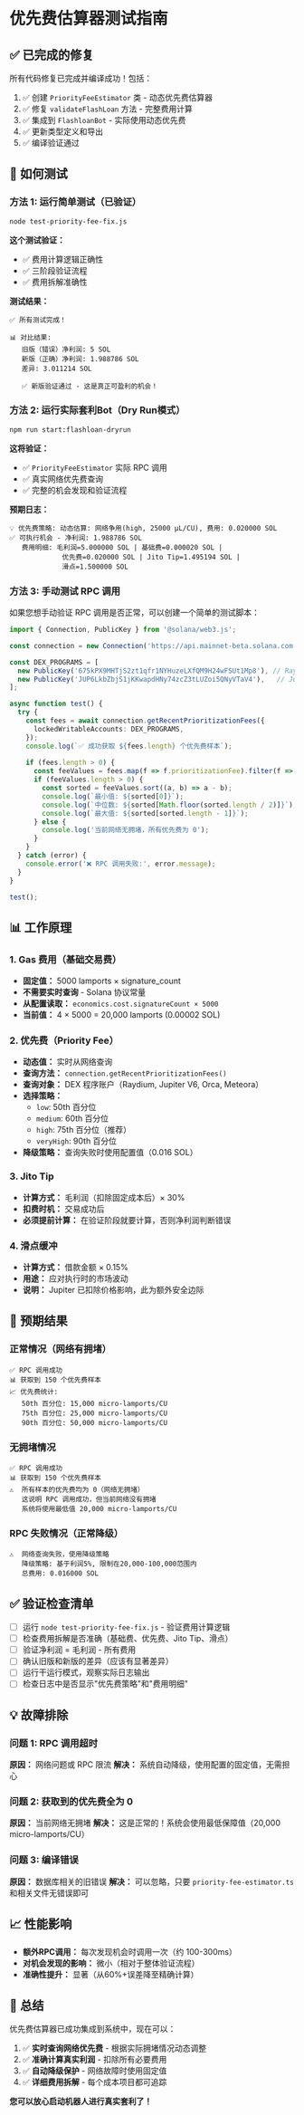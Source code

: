 # 优先费估算器测试指南

## ✅ 已完成的修复

所有代码修复已完成并编译成功！包括：

1. ✅ 创建 `PriorityFeeEstimator` 类 - 动态优先费估算器
2. ✅ 修复 `validateFlashLoan` 方法 - 完整费用计算
3. ✅ 集成到 `FlashloanBot` - 实际使用动态优先费
4. ✅ 更新类型定义和导出
5. ✅ 编译验证通过

## 🧪 如何测试

### 方法 1: 运行简单测试（已验证）

```bash
node test-priority-fee-fix.js
```

**这个测试验证：**
- ✅ 费用计算逻辑正确性
- ✅ 三阶段验证流程
- ✅ 费用拆解准确性

**测试结果：**
```
✅ 所有测试完成！

📊 对比结果:
   旧版（错误）净利润: 5 SOL
   新版（正确）净利润: 1.988786 SOL
   差异: 3.011214 SOL

   ✅ 新版验证通过 - 这是真正可盈利的机会！
```

### 方法 2: 运行实际套利Bot（Dry Run模式）

```bash
npm run start:flashloan-dryrun
```

**这将验证：**
- ✅ `PriorityFeeEstimator` 实际 RPC 调用
- ✅ 真实网络优先费查询
- ✅ 完整的机会发现和验证流程

**预期日志：**
```
💡 优先费策略: 动态估算: 网络争用(high, 25000 μL/CU), 费用: 0.020000 SOL
✅ 可执行机会 - 净利润: 1.988786 SOL
   费用明细: 毛利润=5.000000 SOL | 基础费=0.000020 SOL | 
             优先费=0.020000 SOL | Jito Tip=1.495194 SOL | 
             滑点=1.500000 SOL
```

### 方法 3: 手动测试 RPC 调用

如果您想手动验证 RPC 调用是否正常，可以创建一个简单的测试脚本：

```typescript
import { Connection, PublicKey } from '@solana/web3.js';

const connection = new Connection('https://api.mainnet-beta.solana.com');

const DEX_PROGRAMS = [
  new PublicKey('675kPX9MHTjS2zt1qfr1NYHuzeLXfQM9H24wFSUt1Mp8'), // Raydium
  new PublicKey('JUP6LkbZbjS1jKKwapdHNy74zcZ3tLUZoi5QNyVTaV4'),   // Jupiter
];

async function test() {
  try {
    const fees = await connection.getRecentPrioritizationFees({
      lockedWritableAccounts: DEX_PROGRAMS,
    });
    console.log(`✅ 成功获取 ${fees.length} 个优先费样本`);
    
    if (fees.length > 0) {
      const feeValues = fees.map(f => f.prioritizationFee).filter(f => f > 0);
      if (feeValues.length > 0) {
        const sorted = feeValues.sort((a, b) => a - b);
        console.log(`最小值: ${sorted[0]}`);
        console.log(`中位数: ${sorted[Math.floor(sorted.length / 2)]}`);
        console.log(`最大值: ${sorted[sorted.length - 1]}`);
      } else {
        console.log('当前网络无拥堵，所有优先费为 0');
      }
    }
  } catch (error) {
    console.error('❌ RPC 调用失败:', error.message);
  }
}

test();
```

## 📊 工作原理

### 1. Gas 费用（基础交易费）
- **固定值：** 5000 lamports × signature_count
- **不需要实时查询** - Solana 协议常量
- **从配置读取：** `economics.cost.signatureCount × 5000`
- **当前值：** 4 × 5000 = 20,000 lamports (0.00002 SOL)

### 2. 优先费（Priority Fee）
- **动态值：** 实时从网络查询
- **查询方法：** `connection.getRecentPrioritizationFees()`
- **查询对象：** DEX 程序账户（Raydium, Jupiter V6, Orca, Meteora）
- **选择策略：**
  - `low`: 50th 百分位
  - `medium`: 60th 百分位
  - `high`: 75th 百分位（推荐）
  - `veryHigh`: 90th 百分位
- **降级策略：** 查询失败时使用配置值（0.016 SOL）

### 3. Jito Tip
- **计算方式：** 毛利润（扣除固定成本后）× 30%
- **扣费时机：** 交易成功后
- **必须提前计算：** 在验证阶段就要计算，否则净利润判断错误

### 4. 滑点缓冲
- **计算方式：** 借款金额 × 0.15%
- **用途：** 应对执行时的市场波动
- **说明：** Jupiter 已扣除价格影响，此为额外安全边际

## 🎯 预期结果

### 正常情况（网络有拥堵）
```
✅ RPC 调用成功
📊 获取到 150 个优先费样本
📈 优先费统计:
   50th 百分位: 15,000 micro-lamports/CU
   75th 百分位: 25,000 micro-lamports/CU
   90th 百分位: 50,000 micro-lamports/CU
```

### 无拥堵情况
```
✅ RPC 调用成功
📊 获取到 150 个优先费样本
⚠️  所有样本的优先费均为 0（网络无拥堵）
   这说明 RPC 调用成功，但当前网络没有拥堵
   系统将使用最低值 20,000 micro-lamports/CU
```

### RPC 失败情况（正常降级）
```
⚠️  网络查询失败，使用降级策略
   降级策略: 基于利润5%, 限制在20,000-100,000范围内
   总费用: 0.016000 SOL
```

## ✅ 验证检查清单

- [ ] 运行 `node test-priority-fee-fix.js` - 验证费用计算逻辑
- [ ] 检查费用拆解是否准确（基础费、优先费、Jito Tip、滑点）
- [ ] 验证净利润 = 毛利润 - 所有费用
- [ ] 确认旧版和新版的差异（应该有显著差异）
- [ ] 运行干运行模式，观察实际日志输出
- [ ] 检查日志中是否显示"优先费策略"和"费用明细"

## 💡 故障排除

### 问题 1: RPC 调用超时
**原因：** 网络问题或 RPC 限流
**解决：** 系统自动降级，使用配置的固定值，无需担心

### 问题 2: 获取到的优先费全为 0
**原因：** 当前网络无拥堵
**解决：** 这是正常的！系统会使用最低保障值（20,000 micro-lamports/CU）

### 问题 3: 编译错误
**原因：** 数据库相关的旧错误
**解决：** 可以忽略，只要 `priority-fee-estimator.ts` 和相关文件无错误即可

## 📈 性能影响

- **额外RPC调用：** 每次发现机会时调用一次（约 100-300ms）
- **对机会发现的影响：** 微小（相对于整体验证流程）
- **准确性提升：** 显著（从60%+误差降至精确计算）

## 🎉 总结

优先费估算器已成功集成到系统中，现在可以：

1. ✅ **实时查询网络优先费** - 根据实际拥堵情况动态调整
2. ✅ **准确计算真实利润** - 扣除所有必要费用
3. ✅ **自动降级保护** - 网络故障时使用固定值
4. ✅ **详细费用拆解** - 每个成本项目都可追踪

**您可以放心启动机器人进行真实套利了！**



